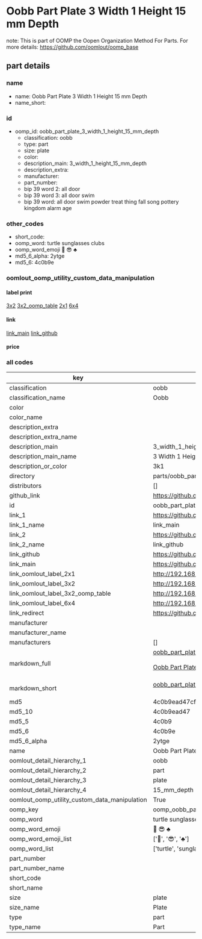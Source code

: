 # Oobb Part Plate 3 Width 1 Height 15 mm Depth  

note: This is part of OOMP the Oopen Organization Method For Parts. For more details: https://github.com/oomlout/oomp_base

##  part details
  







### name
* name: Oobb Part Plate 3 Width 1 Height 15 mm Depth
* name_short: 
### id
* oomp_id: oobb_part_plate_3_width_1_height_15_mm_depth
  * classification: oobb
  * type: part
  * size: plate
  * color: 
  * description_main: 3_width_1_height_15_mm_depth
  * description_extra: 
  * manufacturer: 
  * part_number: 
  * bip 39 word 2: all door
  * bip 39 word 3: all door swim
  * bip 39 word: all door swim powder treat thing fall song pottery kingdom alarm age

### other_codes
* short_code: 
* oomp_word: turtle sunglasses clubs
* oomp_word_emoji :turtle: :sunglasses: :clubs:
* md5_6_alpha: 2ytge
* md5_6: 4c0b9e






### oomlout_oomp_utility_custom_data_manipulation
#### label print
[3x2](http://192.168.1.245:1112/?label=oomp%202ytge)
[3x2_oomp_table](http://192.168.1.108:1112/?label=oomp%202ytge)
[2x1](http://192.168.1.242:1112/?label=oomp%202ytge)
[6x4](http://192.168.1.55:1112/?label=oomp%202ytge)    

#### link

[link_main](https://github.com/oomlout/oomlout_oomp_version_1_messy/tree/main/parts/oobb_part_plate_3_width_1_height_15_mm_depth) [link_github](https://github.com/oomlout/oomlout_oomp_version_1_messy/tree/main/parts/oobb_part_plate_3_width_1_height_15_mm_depth)                             

#### price







### all codes 
| key | value |  
| --- | --- |  
| classification | oobb |  
| classification_name | Oobb |  
| color |  |  
| color_name |  |  
| description_extra |  |  
| description_extra_name |  |  
| description_main | 3_width_1_height_15_mm_depth |  
| description_main_name | 3 Width 1 Height 15 mm Depth |  
| description_or_color | 3k1 |  
| directory | parts/oobb_part_plate_3_width_1_height_15_mm_depth |  
| distributors | [] |  
| github_link | https://github.com/oomlout/oomlout_oomp_part_src/tree/main/parts/oobb_part_plate_3_width_1_height_15_mm_depth |  
| id | oobb_part_plate_3_width_1_height_15_mm_depth |  
| link_1 | https://github.com/oomlout/oomlout_oomp_version_1_messy/tree/main/parts/oobb_part_plate_3_width_1_height_15_mm_depth |  
| link_1_name | link_main |  
| link_2 | https://github.com/oomlout/oomlout_oomp_version_1_messy/tree/main/parts/oobb_part_plate_3_width_1_height_15_mm_depth |  
| link_2_name | link_github |  
| link_github | https://github.com/oomlout/oomlout_oomp_version_1_messy/tree/main/parts/oobb_part_plate_3_width_1_height_15_mm_depth |  
| link_main | https://github.com/oomlout/oomlout_oomp_version_1_messy/tree/main/parts/oobb_part_plate_3_width_1_height_15_mm_depth |  
| link_oomlout_label_2x1 | http://192.168.1.242:1112/?label=oomp%202ytge |  
| link_oomlout_label_3x2 | http://192.168.1.245:1112/?label=oomp%202ytge |  
| link_oomlout_label_3x2_oomp_table | http://192.168.1.108:1112/?label=oomp%202ytge |  
| link_oomlout_label_6x4 | http://192.168.1.55:1112/?label=oomp%202ytge |  
| link_redirect | https://github.com/oomlout/oomlout_oomp_version_1_messy/tree/main/parts/oobb_part_plate_3_width_1_height_15_mm_depth |  
| manufacturer |  |  
| manufacturer_name |  |  
| manufacturers | [] |  
| markdown_full | [oobb_part_plate_3_width_1_height_15_mm_depth](none)<br>[](none)<br>[Oobb Part Plate 3 Width 1 Height 15 Mm Depth](none)<br><br> |  
| markdown_short | [oobb_part_plate_3_width_1_height_15_mm_depth](none)<br><br> |  
| md5 | 4c0b9ead47cf2a4782f3ea93b7d05833 |  
| md5_10 | 4c0b9ead47 |  
| md5_5 | 4c0b9 |  
| md5_6 | 4c0b9e |  
| md5_6_alpha | 2ytge |  
| name | Oobb Part Plate 3 Width 1 Height 15 mm Depth |  
| oomlout_detail_hierarchy_1 | oobb |  
| oomlout_detail_hierarchy_2 | part |  
| oomlout_detail_hierarchy_3 | plate |  
| oomlout_detail_hierarchy_4 | 15_mm_depth |  
| oomlout_oomp_utility_custom_data_manipulation | True |  
| oomp_key | oomp_oobb_part_plate_3_width_1_height_15_mm_depth |  
| oomp_word | turtle sunglasses clubs |  
| oomp_word_emoji | :turtle: :sunglasses: :clubs: |  
| oomp_word_emoji_list | [':turtle:', ':sunglasses:', ':clubs:'] |  
| oomp_word_list | ['turtle', 'sunglasses', 'clubs'] |  
| part_number |  |  
| part_number_name |  |  
| short_code |  |  
| short_name |  |  
| size | plate |  
| size_name | Plate |  
| type | part |  
| type_name | Part |  
